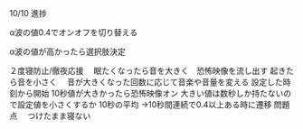 10/10 進捗

α波の値0.4でオンオフを切り替える

α波の値が高かったら選択肢決定

２度寝防止/徹夜応援
　眠たくなったら音を大きく　恐怖映像を流し出す
  起きたら音を小さく
　音が大きくなった回数に応じて音楽や音量を変える
  設定した時刻から開始
  10秒値が大きかったら恐怖映像オン
    大きい値は数秒しか持たないので設定値を小さくするか
  10秒の平均
  →10秒間連続で0.4以上ある時に遷移
問題点
　つけたまま寝ない
 
